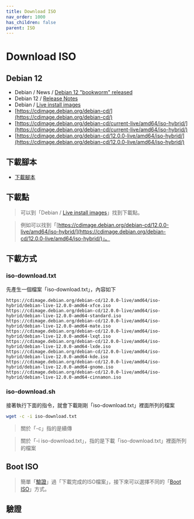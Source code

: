 ```yaml
---
title: Download ISO
nav_order: 1000
has_children: false
parent: ISO
---
```



# Download ISO


## Debian 12

* Debian / News / [Debian 12 "bookworm" released](https://www.debian.org/News/2023/20230610)
* Debian 12 / [Release Notes](https://www.debian.org/releases/bookworm/releasenotes)
* Debian / [Live install images](https://www.debian.org/CD/live/)
* [https://cdimage.debian.org/debian-cd/](https://cdimage.debian.org/debian-cd/)
* [https://cdimage.debian.org/debian-cd/current-live/amd64/iso-hybrid/](https://cdimage.debian.org/debian-cd/current-live/amd64/iso-hybrid/)
* [https://cdimage.debian.org/debian-cd/12.0.0-live/amd64/iso-hybrid/](https://cdimage.debian.org/debian-cd/12.0.0-live/amd64/iso-hybrid/)


## 下載腳本

* [下載腳本](https://github.com/samwhelp/debian-adjustment/blob/main/core/iso/boot-iso/boot-iso-by-grub/demo-boot-debian-12-iso/iso-download.sh)


## 下載點

> 可以到「Debian / [Live install images](https://www.debian.org/CD/live/)」找到下載點。

> 例如可以找到「[https://cdimage.debian.org/debian-cd/12.0.0-live/amd64/iso-hybrid/](https://cdimage.debian.org/debian-cd/12.0.0-live/amd64/iso-hybrid/)」。





## 下載方式

### iso-download.txt

先產生一個檔案「iso-download.txt」，內容如下

```
https://cdimage.debian.org/debian-cd/12.0.0-live/amd64/iso-hybrid/debian-live-12.0.0-amd64-xfce.iso
https://cdimage.debian.org/debian-cd/12.0.0-live/amd64/iso-hybrid/debian-live-12.0.0-amd64-standard.iso
https://cdimage.debian.org/debian-cd/12.0.0-live/amd64/iso-hybrid/debian-live-12.0.0-amd64-mate.iso
https://cdimage.debian.org/debian-cd/12.0.0-live/amd64/iso-hybrid/debian-live-12.0.0-amd64-lxqt.iso
https://cdimage.debian.org/debian-cd/12.0.0-live/amd64/iso-hybrid/debian-live-12.0.0-amd64-lxde.iso
https://cdimage.debian.org/debian-cd/12.0.0-live/amd64/iso-hybrid/debian-live-12.0.0-amd64-kde.iso
https://cdimage.debian.org/debian-cd/12.0.0-live/amd64/iso-hybrid/debian-live-12.0.0-amd64-gnome.iso
https://cdimage.debian.org/debian-cd/12.0.0-live/amd64/iso-hybrid/debian-live-12.0.0-amd64-cinnamon.iso
```

### iso-download.sh

接著執行下面的指令，就會下載剛剛「iso-download.txt」裡面所列的檔案

``` sh
wget -c -i iso-download.txt
```

> 關於「-c」指的是續傳

> 關於「-i iso-download.txt」，指的是下載「iso-download.txt」裡面所列的檔案


## Boot ISO

> 簡單「[驗證](#驗證)」過「下載完成的ISO檔案」，接下來可以選擇不同的「[Boot ISO](https://samwhelp.github.io/note-about-debian/read/core/iso/boot-iso.html)」方式。



## 驗證
